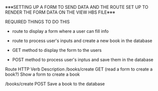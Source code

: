※※※SETTING UP A FORM TO SEND DATA AND THE ROUTE SET UP TO RENDER THE FORM DATA ON THE VIEW HBS FILE※※※

REQUIRED THINGS TO DO THIS
- route to display a form where a user can fill info
- route to process user's inputs and create a new book in the database

- GET method to display the form to the users
- POST method to process user's inptus and save them in the database




Route	        HTTP Verb	Description
/books/create	GET	       (read a form to create a book?) Show a form to create a book


/books/create	POST	      Save a book to the database